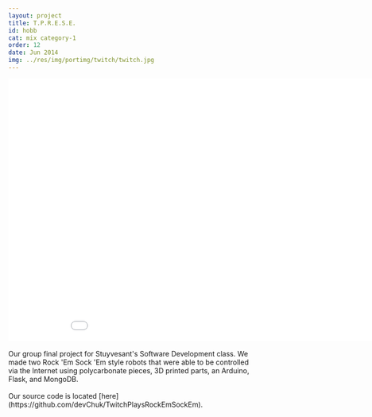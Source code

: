 ```yaml
---
layout: project
title: T.P.R.E.S.E.
id: hobb
cat: mix category-1
order: 12
date: Jun 2014
img: ../res/img/portimg/twitch/twitch.jpg
---
```


<center><iframe width="939" height="528" src="//www.youtube.com/embed/Am3PTB_FvNs?rel=0" frameborder="0" allowfullscreen></iframe></center><br>
Our group final project for Stuyvesant's Software Development class. We made two Rock 'Em Sock 'Em style robots that were able to be controlled via the Internet using polycarbonate pieces, 3D printed parts, an Arduino, Flask, and MongoDB.
<br><br>
Our source code is located [here](https://github.com/devChuk/TwitchPlaysRockEmSockEm).